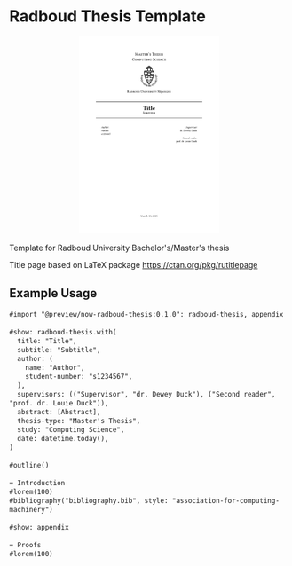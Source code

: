 # Radboud Thesis Template

<p align="center">
    <img src="thumbnail.png" width=50%>
</p>

Template for Radboud University Bachelor's/Master's thesis

Title page based on LaTeX package https://ctan.org/pkg/rutitlepage

## Example Usage
```typ
#import "@preview/now-radboud-thesis:0.1.0": radboud-thesis, appendix

#show: radboud-thesis.with(
  title: "Title",
  subtitle: "Subtitle",
  author: (
    name: "Author",
    student-number: "s1234567",
  ),
  supervisors: (("Supervisor", "dr. Dewey Duck"), ("Second reader", "prof. dr. Louie Duck")),
  abstract: [Abstract],
  thesis-type: "Master's Thesis",
  study: "Computing Science",
  date: datetime.today(),
)

#outline()

= Introduction
#lorem(100)
#bibliography("bibliography.bib", style: "association-for-computing-machinery")

#show: appendix

= Proofs
#lorem(100)
```
